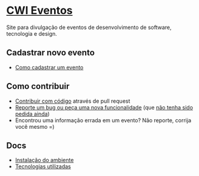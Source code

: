 # [CWI Eventos](http://cwisoftware.github.io/eventos/)

Site para divulgação de eventos de desenvolvimento de software, tecnologia e design.

## Cadastrar novo evento

- [Como cadastrar um evento](/docs/new_event.md)

## Como contribuir

- [Contribuir com código](https://github.com/CWISoftware/eventos/issues) através de pull request
- [Reporte um bug ou peça uma nova funcionalidade](https://github.com/CWISoftware/eventos/issues/new) (que [não tenha sido pedida ainda](https://github.com/CWISoftware/eventos/issues))
- Encontrou uma informação errada em um evento? Não reporte, corrija você mesmo =)

## Docs

- [Instalação do ambiente](/docs/instalation.md)
- [Tecnologias utilizadas](/docs/technologies.md)
